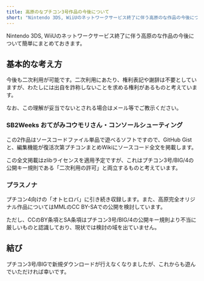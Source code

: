 ```yaml
---
title: 高原のなプチコン3号作品の今後について
short: "Nintendo 3DS, WiiUのネットワークサービス終了に伴う高原のな作品の今後について簡単にまとめておきます。"
---
```


Nintendo 3DS, WiiUのネットワークサービス終了に伴う高原のな作品の今後について簡単にまとめておきます。

## 基本的な考え方
今後も二次利用が可能です。二次利用にあたり、権利表記や謝辞は不要としていますが、わたしには出自を詐称しないことを求める権利があるものと考えています。

なお、この理解が妥当でないとされる場合はメール等でご教示ください。

### SB2Weeks おてがみコウモリさん・コンソールシューティング
この2作品はソースコードファイル単品で遊べるソフトですので、GitHub Gistと、編集機能が復活次第プチコンまとめWikiにソースコード全文を掲載します。

この全文掲載はzlibライセンスを適用予定ですが、これはプチコン3号/BIG/4の公開キー規則である「二次利用の許可」と両立するものと考えています。

### プラスノナ
プチコン4向けの「オトヒロバ」に引き続き収録します。また、高原完全オリジナル作品についてはMMLのCC BY-SAでの公開を検討しています。

ただし、CCのBY条項とSA条項はプチコン3号/BIG/4の公開キー規則より不当に厳しいものと認識しており、現状では検討の域を出ていません。

## 結び

プチコン3号/BIGで新規ダウンロードが行えなくなりましたが、これからも遊んでいただければ幸いです。
